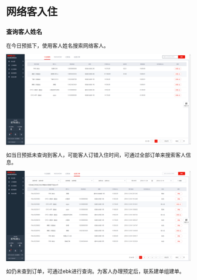 # 网络客入住

### 查询客人姓名

在今日预抵下，使用客人姓名搜索网络客人。

![&#x4F7F;&#x7528;&#x5BA2;&#x4EBA;&#x59D3;&#x540D;&#x641C;&#x7D22;&#x5BA2;&#x4EBA;&#x59D3;&#x540D;](../../.gitbook/assets/image%20%2859%29.png)

如当日预抵未查询到客人，可能客人订错入住时间，可通过全部订单来搜索客人信息。

![&#x70B9;&#x51FB;&#x5168;&#x90E8;&#x8BA2;&#x5355;&#xFF0C;&#x5207;&#x6362;&#x641C;&#x7D22;&#x8303;&#x56F4;](../../.gitbook/assets/image%20%28114%29.png)

  
如仍未查到订单，可通过ebk进行查询。为客人办理预定后，联系建单组建单。

